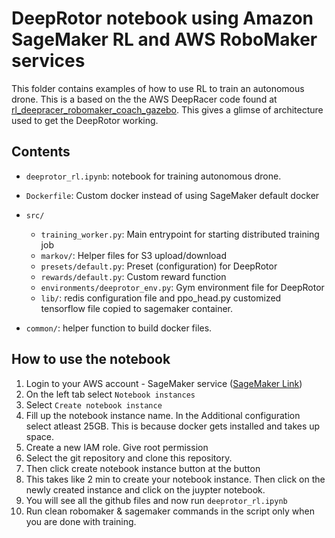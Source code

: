 # DeepRotor notebook using Amazon SageMaker RL and AWS RoboMaker services

This folder contains examples of how to use RL to train an autonomous drone. This is a based on the the AWS DeepRacer code found at [rl_deepracer_robomaker_coach_gazebo](https://github.com/awslabs/amazon-sagemaker-examples/tree/master/reinforcement_learning/rl_deepracer_robomaker_coach_gazebo). This gives a glimse of architecture used to get the DeepRotor working.


## Contents

* `deeprotor_rl.ipynb`: notebook for training autonomous drone.

* `Dockerfile`: Custom docker instead of using SageMaker default docker

* `src/`
  * `training_worker.py`: Main entrypoint for starting distributed training job
  * `markov/`: Helper files for S3 upload/download
   * `presets/default.py`: Preset (configuration) for DeepRotor
   * `rewards/default.py`: Custom reward function
   * `environments/deeprotor_env.py`: Gym environment file for DeepRotor
  * `lib/`: redis configuration file and ppo_head.py customized tensorflow file copied to sagemaker container.

* `common/`: helper function to build docker files.

## How to use the notebook

1. Login to your AWS account - SageMaker service ([SageMaker Link](https://us-west-2.console.aws.amazon.com/sagemaker/home?region=us-west-2#/dashboard))
2. On the left tab select `Notebook instances`
3. Select `Create notebook instance`
4. Fill up the notebook instance name. In the Additional configuration select atleast 25GB. This is because docker gets installed and takes up space.
5. Create a new IAM role. Give root permission
6. Select the git repository and clone this repository.
7. Then click create notebook instance button at the button
8. This takes like 2 min to create your notebook instance. Then click on the newly created instance and click on the juypter notebook.
9. You will see all the github files and now run `deeprotor_rl.ipynb`
10. Run clean robomaker & sagemaker commands in the script only when you are done with training.